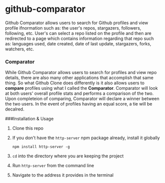# github-comparator

Github Comparator allows users to search for Github profiles and view profile ifnormation such as: the user's repos, stargazers, followers, following, etc. User's can select a repo listed on the profile and then are redirected to a page which contains information regarding that repo such as: languages used, date created, date of last update, stargazers, forks, watchers, etc.

### Comparator
While Github Comparator allows users to search for profiles and view repo details, there are also many other applications that accomplish that same thing. So what Github Clone does differently is it also allows users to **compare** profiles using what I called the
**Comparator**. Comparator will look at both users' overall profile stats and performs a comparison of the two. Upon completeion
of comparing, Comparator will declare a winner between the two users. In the event of profiles having an equal score, a tie will be decalred.

###Installation & Usage
1. Clone this repo
2. If you don't have the ```http-server``` npm package already, install it globally
    
    ```npm install http-server -g```
3. ```cd``` into the directory where you are keeping the project
4. Run ```http-server``` from the command line
5. Navigate to the address it provides in the terminal
